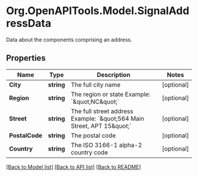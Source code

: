 # Org.OpenAPITools.Model.SignalAddressData
Data about the components comprising an address.

## Properties

Name | Type | Description | Notes
------------ | ------------- | ------------- | -------------
**City** | **string** | The full city name | [optional] 
**Region** | **string** | The region or state Example: &#x60;\&quot;NC\&quot;&#x60; | [optional] 
**Street** | **string** | The full street address Example: &#x60;\&quot;564 Main Street, APT 15\&quot;&#x60; | [optional] 
**PostalCode** | **string** | The postal code | [optional] 
**Country** | **string** | The ISO 3166-1 alpha-2 country code | [optional] 

[[Back to Model list]](../README.md#documentation-for-models) [[Back to API list]](../README.md#documentation-for-api-endpoints) [[Back to README]](../README.md)

